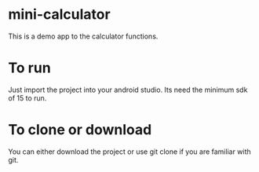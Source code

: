 # mini-calculator
This is a demo app to the calculator functions.

# To run
Just import the project into your android studio. Its need the minimum sdk of  15 to run.

# To clone or download

You can either download the project or use git clone if you are familiar with git.

